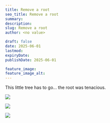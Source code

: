 ```yaml
---
title: Remove a root
seo_title: Remove a root
summary:
description:
slug: Remove a root
author: <no value>

draft: false
date: 2025-06-01
lastmod:
expiryDate:
publishDate: 2025-06-01

feature_image:
feature_image_alt:
---
```

This little tree has to go... the root was tenacious.


![](/images/2258.jpeg )

![](/images/2259.jpeg )

![](/images/2260.jpeg )